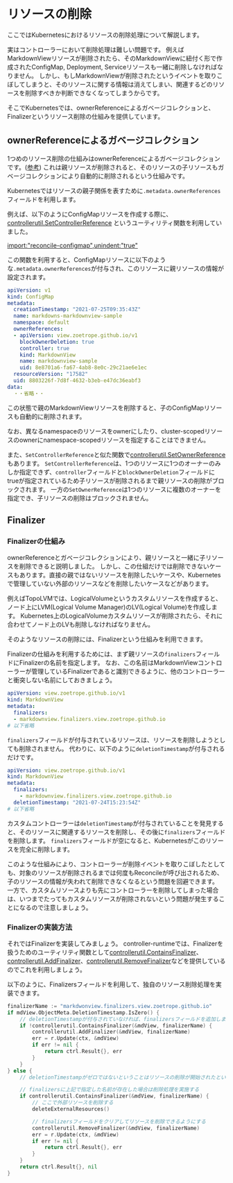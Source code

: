 # リソースの削除

ここではKubernetesにおけるリソースの削除処理について解説します。

実はコントローラーにおいて削除処理は難しい問題です。
例えばMarkdownViewリソースが削除されたら、そのMarkdownViewに紐付く形で作成されたConfigMap, Deployment, Serviceリソースも一緒に削除しなければなりません。
しかし、もしMarkdownViewが削除されたというイベントを取りこぼしてしまうと、そのリソースに関する情報は消えてしまい、関連するどのリソースを削除すべきか判断できなくなってしまうからです。

そこでKubernetesでは、ownerReferenceによるガベージコレクションと、Finalizerというリソース削除の仕組みを提供しています。

## ownerReferenceによるガベージコレクション

1つめのリソース削除の仕組みはownerReferenceによるガベージコレクションです。([参考](https://kubernetes.io/docs/concepts/workloads/controllers/garbage-collection/))
これは親リソースが削除されると、そのリソースの子リソースもガベージコレクションにより自動的に削除されるという仕組みです。

Kubernetesではリソースの親子関係を表すために`.metadata.ownerReferences`フィールドを利用します。

例えば、以下のようにConfigMapリソースを作成する際に、[controllerutil.SetControllerReference](https://pkg.go.dev/sigs.k8s.io/controller-runtime/pkg/controller/controllerutil?tab=doc#SetControllerReference)
というユーティリティ関数を利用していました。

[import:"reconcile-configmap",unindent:"true"](../../codes/markdown-view/controllers/markdownview_controller.go)

この関数を利用すると、ConfigMapリソースに以下のような`.metadata.ownerReferences`が付与され、このリソースに親リソースの情報が設定されます。

```yaml
apiVersion: v1
kind: ConfigMap
metadata:
  creationTimestamp: "2021-07-25T09:35:43Z"
  name: markdowns-markdownview-sample
  namespace: default
  ownerReferences:
  - apiVersion: view.zoetrope.github.io/v1
    blockOwnerDeletion: true
    controller: true
    kind: MarkdownView
    name: markdownview-sample
    uid: 8e8701a6-fa67-4ab8-8e0c-29c21ae6e1ec
  resourceVersion: "17582"
  uid: 8803226f-7d8f-4632-b3eb-e47dc36eabf3
data:
  ・・省略・・
```

この状態で親のMarkdownViewリソースを削除すると、子のConfigMapリソースも自動的に削除されます。

なお、異なるnamespaceのリソースをownerにしたり、cluster-scopedリソースのownerにnamespace-scopedリソースを指定することはできません。

また、`SetControllerReference`と似た関数で[controllerutil.SetOwnerReference](https://pkg.go.dev/sigs.k8s.io/controller-runtime/pkg/controller/controllerutil?tab=doc#SetOwnerReference)もあります。
`SetControllerReference`は、1つのリソースに1つのオーナーのみしか指定できず、`controller`フィールドと`blockOwnerDeletion`フィールドにtrueが指定されているため子リソースが削除されるまで親リソースの削除がブロックされます。
一方の`SetOwnerReference`は1つのリソースに複数のオーナーを指定でき、子リソースの削除はブロックされません。

## Finalizer

### Finalizerの仕組み

ownerReferenceとガベージコレクションにより、親リソースと一緒に子リソースを削除できると説明しました。
しかし、この仕組だけでは削除できないケースもあります。直接の親ではないリソースを削除したいケースや、Kubernetesで管理していない外部のリソースなどを削除したいケースなどがあります。

例えばTopoLVMでは、LogicalVolumeというカスタムリソースを作成すると、ノード上にLVM(Logical Volume Manager)のLV(Logical Volume)を作成します。
Kubernetes上のLogicalVolumeカスタムリソースが削除されたら、それに合わせてノード上のLVも削除しなければなりません。

そのようなリソースの削除には、Finalizerという仕組みを利用できます。

Finalizerの仕組みを利用するためには、まず親リソースの`finalizers`フィールドにFinalizerの名前を指定します。
なお、この名前はMarkdownViewコントローラーが管理しているFinalizerであると識別できるように、他のコントローラーと衝突しない名前にしておきましょう。

```yaml
apiVersion: view.zoetrope.github.io/v1
kind: MarkdownView
metadata:
  finalizers:
  - markdownview.finalizers.view.zoetrope.github.io
# 以下省略
```

`finalizers`フィールドが付与されているリソースは、リソースを削除しようとしても削除されません。
代わりに、以下のように`deletionTimestamp`が付与されるだけです。

```yaml
apiVersion: view.zoetrope.github.io/v1
kind: MarkdownView
metadata:
  finalizers:
    - markdownview.finalizers.view.zoetrope.github.io
  deletionTimestamp: "2021-07-24T15:23:54Z"
# 以下省略
```

カスタムコントローラーは`deletionTimestamp`が付与されていることを発見すると、そのリソースに関連するリソースを削除し、その後に`finalizers`フィールドを削除します。
`finalizers`フィールドが空になると、Kubernetesがこのリソースを完全に削除します。

このような仕組みにより、コントローラーが削除イベントを取りこぼしたとしても、対象のリソースが削除されるまでは何度もReconcileが呼び出されるため、子のリソースの情報が失われて削除できなくなるという問題を回避できます。
一方で、カスタムリソースよりも先にコントローラーを削除してしまった場合は、いつまでたってもカスタムリソースが削除されないという問題が発生することになるので注意しましょう。

### Finalizerの実装方法

それではFinalizerを実装してみましょう。
controller-runtimeでは、Finalizerを扱うためのユーティリティ関数として[controllerutil.ContainsFinalizer](https://pkg.go.dev/sigs.k8s.io/controller-runtime/pkg/controller/controllerutil?tab=doc#ContainsFinalizer)、[controllerutil.AddFinalizer](https://pkg.go.dev/sigs.k8s.io/controller-runtime/pkg/controller/controllerutil?tab=doc#AddFinalizer)、[controllerutil.RemoveFinalizer](https://pkg.go.dev/sigs.k8s.io/controller-runtime/pkg/controller/controllerutil?tab=doc#RemoveFinalizer)などを提供しているのでこれを利用しましょう。

以下のように、Finalizersフィールドを利用して、独自のリソース削除処理を実装できます。

```go
finalizerName := "markdwonview.finalizers.view.zoetrope.github.io"
if mdView.ObjectMeta.DeletionTimestamp.IsZero() {
    // deletionTimestampが付与されていなければ、finalizersフィールドを追加します。
    if !controllerutil.ContainsFinalizer(&mdView, finalizerName) {
        controllerutil.AddFinalizer(&mdView, finalizerName)
        err = r.Update(ctx, &mdView)
        if err != nil {
            return ctrl.Result{}, err
        }
    }
} else {
    // deletionTimestampがゼロではないということはリソースの削除が開始されたということ

    // finalizersに上記で指定した名前が存在した場合は削除処理を実施する
    if controllerutil.ContainsFinalizer(&mdView, finalizerName) {
        // ここで外部リソースを削除する
        deleteExternalResources()

        // finalizersフィールドをクリアしてリソースを削除できるようにする
        controllerutil.RemoveFinalizer(&mdView, finalizerName)
        err = r.Update(ctx, &mdView)
        if err != nil {
            return ctrl.Result{}, err
        }
    }
    return ctrl.Result{}, nil
}
```

